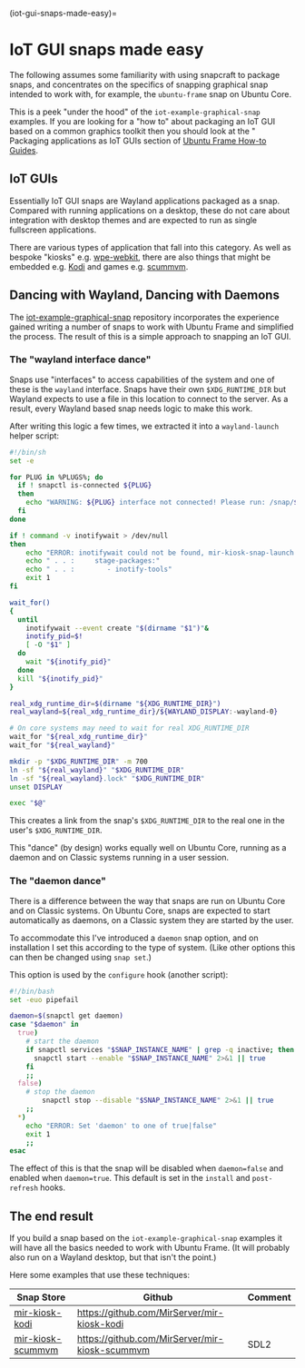 (iot-gui-snaps-made-easy)=

# IoT GUI snaps made easy

The following assumes some familiarity with using snapcraft to package snaps, and concentrates on the specifics of snapping graphical snap intended to work with, for example, the `ubuntu-frame` snap on Ubuntu Core.

This is a peek "under the hood" of the `iot-example-graphical-snap` examples. If you are looking for a "how to" about packaging an IoT GUI based on a common graphics toolkit then you should look at the " Packaging applications as IoT GUIs section of [Ubuntu Frame How-to Guides](https://discourse.ubuntu.com/t/ubuntu-frame-how-to-guides/27565).

## IoT GUIs

Essentially IoT GUI snaps are Wayland applications packaged as a snap. Compared with running applications on a desktop, these do not care about integration with desktop themes and are expected to run as single fullscreen applications.

There are various types of application that fall into this category. As well as bespoke "kiosks" e.g. [wpe-webkit](https://snapcraft.io/wpe-webkit-mir-kiosk), there are also things that might be embedded e.g. [Kodi](https://snapcraft.io/mir-kiosk-kodi) and games e.g. [scummvm](https://snapcraft.io/mir-kiosk-scummvm).

## Dancing with Wayland, Dancing with Daemons

The [iot-example-graphical-snap](https://github.com/MirServer/iot-example-graphical-snap) repository incorporates the experience gained writing a number of snaps to work with Ubuntu Frame and simplified the process. The result of this is a simple approach to snapping an IoT GUI.

### The "wayland interface dance"

Snaps use "interfaces" to access capabilities of the system and one of these is the `wayland` interface. Snaps have their own `$XDG_RUNTIME_DIR` but Wayland expects to use a file in this location to connect to the server. As a result, every Wayland based snap needs logic to make this work.

After writing this logic a few times, we extracted it into a `wayland-launch` helper script:

```sh
#!/bin/sh
set -e

for PLUG in %PLUGS%; do
  if ! snapctl is-connected ${PLUG}
  then
    echo "WARNING: ${PLUG} interface not connected! Please run: /snap/${SNAP_INSTANCE_NAME}/current/bin/setup.sh"
  fi
done

if ! command -v inotifywait > /dev/null
then
    echo "ERROR: inotifywait could not be found, mir-kiosk-snap-launch expects:"
    echo " . . :     stage-packages:"
    echo " . . :        - inotify-tools"
    exit 1
fi

wait_for()
{
  until
    inotifywait --event create "$(dirname "$1")"&
    inotify_pid=$!
    [ -O "$1" ]
  do
    wait "${inotify_pid}"
  done
  kill "${inotify_pid}"
}

real_xdg_runtime_dir=$(dirname "${XDG_RUNTIME_DIR}")
real_wayland=${real_xdg_runtime_dir}/${WAYLAND_DISPLAY:-wayland-0}

# On core systems may need to wait for real XDG_RUNTIME_DIR
wait_for "${real_xdg_runtime_dir}"
wait_for "${real_wayland}"

mkdir -p "$XDG_RUNTIME_DIR" -m 700
ln -sf "${real_wayland}" "$XDG_RUNTIME_DIR"
ln -sf "${real_wayland}.lock" "$XDG_RUNTIME_DIR"
unset DISPLAY

exec "$@"
```

This creates a link from the snap's `$XDG_RUNTIME_DIR` to the real one in the user's `$XDG_RUNTIME_DIR`.

This "dance" (by design) works equally well on Ubuntu Core, running as a daemon and on Classic systems running in a user session.

### The "daemon dance"

There is a difference between the way that snaps are run on Ubuntu Core and on Classic systems. On Ubuntu Core, snaps are expected to start automatically as daemons, on a Classic system they are started by the user.

To accommodate this I've introduced a `daemon` snap option, and on installation I set this according to the type of system. (Like other options this can then be changed using `snap set`.)

This option is used by the `configure` hook (another script):

```bash
#!/bin/bash
set -euo pipefail

daemon=$(snapctl get daemon)
case "$daemon" in
  true)
    # start the daemon
    if snapctl services "$SNAP_INSTANCE_NAME" | grep -q inactive; then
      snapctl start --enable "$SNAP_INSTANCE_NAME" 2>&1 || true
    fi
    ;;
  false)
    # stop the daemon
        snapctl stop --disable "$SNAP_INSTANCE_NAME" 2>&1 || true
    ;;
  *)
    echo "ERROR: Set 'daemon' to one of true|false"
    exit 1
    ;;
esac
```

The effect of this is that the snap will be disabled when `daemon=false` and enabled when `daemon=true`. This default is set in the `install` and `post-refresh` hooks.

## The end result

If you build a snap based on the `iot-example-graphical-snap` examples it will have all the basics needed to work with Ubuntu Frame. (It will probably also run on a Wayland desktop, but that isn't the point.)

Here some examples that use these techniques:

| Snap Store                                                  | Github                                         | Comment |
| ----------------------------------------------------------- | ---------------------------------------------- | ------- |
| [mir-kiosk-kodi](https://snapcraft.io/mir-kiosk-kodi)       | https://github.com/MirServer/mir-kiosk-kodi    |         |
| [mir-kiosk-scummvm](https://snapcraft.io/mir-kiosk-scummvm) | https://github.com/MirServer/mir-kiosk-scummvm | SDL2    |
